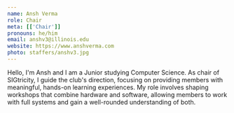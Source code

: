```yaml
---
name: Ansh Verma
role: Chair
meta: [['Chair']]
pronouns: he/him
email: anshv3@illinois.edu
website: https://www.anshverma.com
photo: staffers/anshv3.jpg
---
```

Hello, I'm Ansh and I am a Junior studying Computer Science. As chair of SIGtricity, I guide the club's direction, focusing on providing members with meaningful, hands-on learning experiences. My role involves shaping workshops that combine hardware and software, allowing members to work with full systems and gain a well-rounded understanding of both.
